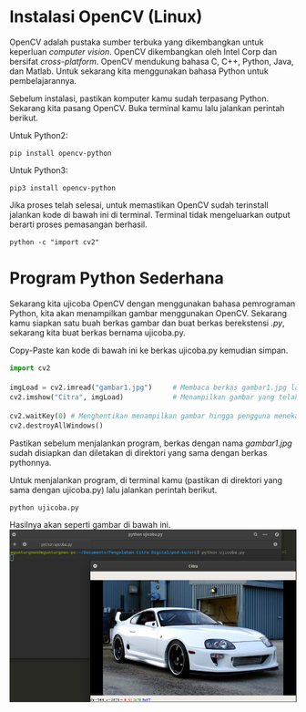 # Instalasi OpenCV (Linux)

OpenCV adalah pustaka sumber terbuka yang dikembangkan untuk keperluan *computer vision*. OpenCV dikembangkan oleh Intel Corp dan bersifat *cross-platform*. OpenCV mendukung bahasa C, C++, Python, Java, dan Matlab. Untuk sekarang kita menggunakan bahasa Python untuk pembelajarannya.

Sebelum instalasi, pastikan komputer kamu sudah terpasang Python. Sekarang kita pasang OpenCV. Buka terminal kamu lalu jalankan perintah berikut.

Untuk Python2:
```shell
pip install opencv-python
```
Untuk Python3:
```shell
pip3 install opencv-python
```

Jika proses telah selesai, untuk memastikan OpenCV sudah terinstall jalankan kode di bawah ini di terminal. Terminal tidak mengeluarkan output berarti proses pemasangan berhasil.

```shell
python -c "import cv2"
```
# Program Python Sederhana
Sekarang kita ujicoba OpenCV dengan menggunakan bahasa pemrograman Python, kita akan menampilkan gambar menggunakan OpenCV. Sekarang kamu siapkan satu buah berkas gambar dan buat berkas berekstensi *.py*, sekarang kita buat berkas bernama ujicoba.py.

Copy-Paste kan kode di bawah ini ke berkas ujicoba.py kemudian simpan.
```python
import cv2

imgLoad = cv2.imread("gambar1.jpg")		# Membaca berkas gambar1.jpg lalu simpan ke variabel imgLoad
cv2.imshow("Citra", imgLoad)			# Menampilkan gambar yang telah dibaca

cv2.waitKey(0) # Menghentikan menampilkan gambar hingga pengguna menekan tombol
cv2.destroyAllWindows()
```
Pastikan sebelum menjalankan program, berkas dengan nama *gambar1.jpg* sudah disiapkan dan diletakan di direktori yang sama dengan berkas pythonnya.

Untuk menjalankan program, di terminal kamu (pastikan di direktori yang sama dengan ujicoba.py) lalu jalankan perintah berikut.
```shell
python ujicoba.py
```
Hasilnya akan seperti gambar di bawah ini.
![](/src/instalasi_opencv/hasil_ujicoba.png)
